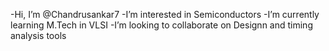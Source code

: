 -Hi, I’m @Chandrusankar7
-I’m interested in Semiconductors
-I’m currently learning M.Tech in VLSI
-I’m looking to collaborate on Designn and timing analysis tools

<!---
Chandrusankar7/Chandrusankar7 is a ✨ special ✨ repository because its `README.md` (this file) appears on your GitHub profile.
You can click the Preview link to take a look at your changes.
--->

